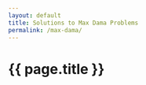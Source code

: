```yaml
---
layout: default
title: Solutions to Max Dama Problems
permalink: /max-dama/
---
```


# {{ page.title }}
